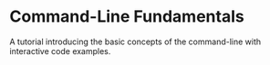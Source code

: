# Command-Line Fundamentals
A tutorial introducing the basic concepts of the command-line with interactive code examples.
